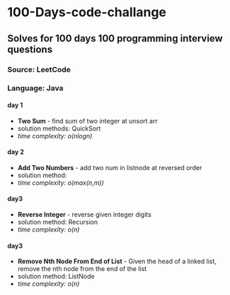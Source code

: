 # 100-Days-code-challange
## Solves for 100 days 100 programming interview questions
### Source: LeetCode
### Language: Java



#### day 1
- **Two Sum** - find sum of two integer at unsort arr
- solution methods: QuickSort 
- *time complexity:  o(nlogn)*
#### day 2 
- **Add Two Numbers** - add two num in listnode at reversed order 
- solution method:
-  *time complexity:  o(max(n,m))*
#### day3
- **Reverse Integer** - reverse given integer digits 
- solution method: Recursion
-  *time complexity:  o(n)*
#### day3
- **Remove Nth Node From End of List** - Given the head of a linked list, remove the nth node from the end of the list
- solution method: ListNode
-  *time complexity:  o(n)*
